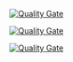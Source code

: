 [![Quality Gate](http://175.32.32.191:59000/api/badges/gate?key=MyConsoleApp&metric=bugs)](http://175.32.32.191:59000/dashboard/index/MyConsoleApp)

[![Quality Gate](http://175.32.32.191:59000/api/badges/gate?key=MyConsoleApp&metric=lines)](http://175.32.32.191:59000/dashboard/index/MyConsoleApp)

[![Quality Gate](http://175.32.32.191:59000/api/badges/gate?key=MyConsoleApp&metric=vulnerabilities)](http://175.32.32.191:59000/dashboard/index/MyConsoleApp)
